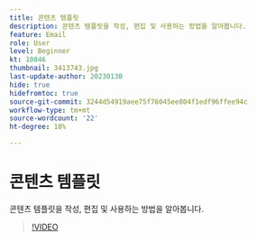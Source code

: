 ```yaml
---
title: 콘텐츠 템플릿
description: 콘텐츠 템플릿을 작성, 편집 및 사용하는 방법을 알아봅니다.
feature: Email
role: User
level: Beginner
kt: 10846
thumbnail: 3413743.jpg
last-update-author: 20230130
hide: true
hidefromtoc: true
source-git-commit: 3244d54919aee75f76045ee804f1edf96ffee94c
workflow-type: tm+mt
source-wordcount: '22'
ht-degree: 18%

---
```


# 콘텐츠 템플릿

콘텐츠 템플릿을 작성, 편집 및 사용하는 방법을 알아봅니다.

>[!VIDEO](https://video.tv.adobe.com/v/3413743?quality=12&learn=on)
